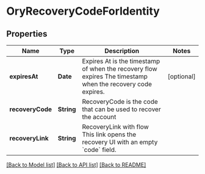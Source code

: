 # OryRecoveryCodeForIdentity

## Properties
Name | Type | Description | Notes
------------ | ------------- | ------------- | -------------
**expiresAt** | **Date** | Expires At is the timestamp of when the recovery flow expires  The timestamp when the recovery code expires. | [optional] 
**recoveryCode** | **String** | RecoveryCode is the code that can be used to recover the account | 
**recoveryLink** | **String** | RecoveryLink with flow  This link opens the recovery UI with an empty &#x60;code&#x60; field. | 

[[Back to Model list]](../README.md#documentation-for-models) [[Back to API list]](../README.md#documentation-for-api-endpoints) [[Back to README]](../README.md)


